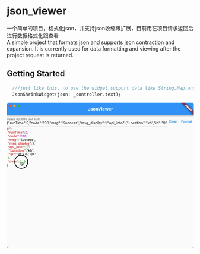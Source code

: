 # json_viewer

一个简单的项目，格式化json，并支持json收缩跟扩展，目前用在项目请求返回后进行数据格式化跟查看</br>
A simple project that formats json and supports json contraction and expansion. It is currently used
for data formatting and viewing after the project request is returned.

## Getting Started

```dart
  ///just like this, to use the widget,support data like String,Map,and List
  JsonShrinkWidget(json: _controller.text);
```
![Alt](json_shrink_widget/pics/show.gif)
